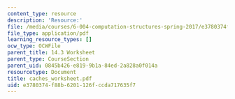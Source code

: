 ```yaml
---
content_type: resource
description: 'Resource:'
file: /media/courses/6-004-computation-structures-spring-2017/e3780374f88b6201126fccda717635f7_caches_worksheet.pdf
file_type: application/pdf
learning_resource_types: []
ocw_type: OCWFile
parent_title: 14.3 Worksheet
parent_type: CourseSection
parent_uid: 0845b426-e819-9b1a-84ed-2a828a0f014a
resourcetype: Document
title: caches_worksheet.pdf
uid: e3780374-f88b-6201-126f-ccda717635f7
---
```

